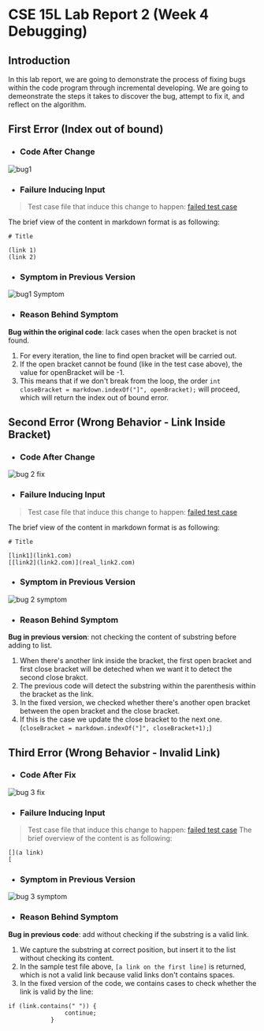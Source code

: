 # CSE 15L Lab Report 2 (Week 4 Debugging)
## Introduction
In this lab report, we are going to demonstrate the process of fixing bugs within the code program through incremental developing. We are going to demeonstrate the steps it takes to discover the bug, attempt to fix it, and reflect on the algorithm.

## First Error (Index out of bound)
- ### Code After Change

![bug1](https://github.com/fjiang316/cse15l-lab-reports/blob/main/bug%201%20fix,%20index%20out%20of%20bound.png?raw=true)

- ### Failure Inducing Input
> Test case file that induce this change to happen: [failed test case](https://github.com/fjiang316/markdown-parser-fork/blob/main/test2.md)

The brief view of the content in markdown format is as following:
```
# Title

(link 1)
(link 2)
```

- ### Symptom in Previous Version
![bug1 Symptom](https://github.com/fjiang316/cse15l-lab-reports/blob/main/bug%201%20symptom.png?raw=true)

- ### Reason Behind Symptom
**Bug within the original code**: lack cases when the open bracket is not found. 
1. For every iteration, the line to find open bracket will be carried out. 
2. If the open bracket cannot be found (like in the test case above), the value for openBracket will be -1. 
3. This means that if we don't break from the loop, the order `int closeBracket = markdown.indexOf("]", openBracket);` will proceed, which will return the index out of bound error.

## Second Error (Wrong Behavior - Link Inside Bracket)
- ### Code After Change

![bug 2 fix](https://github.com/fjiang316/cse15l-lab-reports/blob/main/bug%202%20fix.png?raw=true)

- ### Failure Inducing Input
> Test case file that induce this change to happen: [failed test case](https://github.com/fjiang316/markdown-parser-fork/blob/main/new-test.md)

The brief view of the content in markdown format is as following:
```
# Title

[link1](link1.com)
[[link2](link2.com)](real_link2.com)
```

- ### Symptom in Previous Version
![bug 2 symptom](https://github.com/fjiang316/cse15l-lab-reports/blob/main/bug%202%20symp.png?raw=true)

- ### Reason Behind Symptom
**Bug in previous version**: not checking the content of substring before adding to list. 
1. When there's another link inside the bracket, the first open bracket and first close bracket will be deteched when we want it to detect the second close brakct.
2. The previous code will detect the substring within the parenthesis within the bracket as the link. 
3. In the fixed version, we checked whether there's another open bracket between the open bracket and the close bracket. 
4. If this is the case we update the close bracket to the next one. (`closeBracket = markdown.indexOf("]", closeBracket+1);`)

## Third Error (Wrong Behavior - Invalid Link)
- ### Code After Fix
![bug 3 fix](https://github.com/fjiang316/cse15l-lab-reports/blob/main/big%203%20fix.png?raw=true)

- ### Failure Inducing Input
> Test case file that induce this change to happen: [failed test case](https://github.com/fjiang316/markdown-parser-fork/blob/main/test-file6.md)
The brief overview of the content is as following:
```
[](a link)
[
```

- ### Symptom in Previous Version
![bug 3 symptom](https://github.com/fjiang316/cse15l-lab-reports/blob/main/bug%203%20symp.png?raw=true)

- ### Reason Behind Symptom
**Bug in previous code**: add without checking if the substring is a valid link. 
1. We capture the substring at correct position, but insert it to the list without checking its content. 
2. In the sample test file above, `[a link on the first line]` is returned, which is not a valid link because valid links don't contains spaces. 
3. In the fixed version of the code, we contains cases to check whether the link is valid by the line: 
```
if (link.contains(" ")) {
                continue;
            }
```
